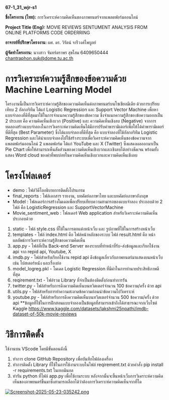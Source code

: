**67-1_31_wjr-s1**

**ชื่อโครงงาน (ไทย):** การวิเคราะห์ความคิดเห็นของภาพยนตร์จากแพลตฟอร์มออนไลน์

**Project Title (Eng):** MOVIE REVIEWS SENTUMENT ANALYSIS FROM ONLINE PLATFORMS CODE ORDERRING 

**อาจารย์ที่ปรึกษาโครงงาน:** ผศ. ดร. วิรัตน์ จารีวงศ์ไพบูลย์

**ผู้จัดทำโครงงาน:** นางสาว จันทร์ตราพร สุขโสม 6409650444 chantraphon.suk@dome.tu.ac.th

# การวิเคราะห์ความรู้สึกของข้อความด้วย Machine Learning Model
   โครงงานนี้เป็นการวิเคราะห์ความรู้สึกของความคิดเห็นต่อภาพยนตร์บนโซเชียลมีเดีย ด้วยการเปรียบเทียบ 2 อัลกอริทึม ได้แก่ Logistic Regression และ Support Vector Machine เพื่อหาแบบจำลองที่ดีที่สุดมาใช้ในการจำแนกความรู้สึกของข้อความ ซึ่งจำแนกความรู้สึกของข้อความออกเป็น 2 ประเภท คือ ความคิดเห็นเชิงบวก (Positive) และ ความคิดเห็นเชิงลบ (Negative)
   จากการทดลองสร้างแบบจำลองในการวิเคราะห์ความคิดเห็นได้มีการปรับค่าพารามิเตอร์เพื่อให้ได้ค่าพารามิเตอร์ที่ดีที่สุด (Best Parameter) ซึ่งได้แบบจำลองที่ดีที่สุด คือ แบบจำลองที่ใช้อัลกอริทึม Logistic Regression และได้นำแบบจำลองไปใช้สร้างระบบเพื่อวิเคราะห์ความคิดเห็นของข้อความจากแพลตฟอร์มออนไลน์ 2 แพลตฟอร์ม ได้แก่ YouTube และ X (Twitter) ซึ่งแสดงผลออกมาเป็น Pie Chart เพื่อให้สามารถเห็นสัดส่วนของความคิดเห็นเชิงบวกและเชิงลบได้อย่างชัดเจน พร้อมทั้งแสดง Word cloud ของคำที่พบบ่อยในความคิดเห็นเชิงบวกและความคิดเห็นเชิงลบ
# โครงโฟลเดอร์
* demo : ไฟล์วิดีโออธิบายการติดตั้งโปรแกรม
* final_reports : ไฟล์เอกสาร รายงาน, บทคัดย่อภาษาไทย และบทคัดย่อภาษาอังกฤษ
* Model : โฟลเดอร์การสร้างโมเดลเพื่อเปรียบเทียบความสามารถของแบบจำลอง ประกอบด้วย 2 ไฟล์ คือ LogisticRegression และ SupportVectorMachine
* Movie_sentiment_web : โฟลเดอร์ Web application สำหรับวิเคราะห์ความคิดเห็น ประกอบด้วย
1. static - ไฟล์ style.css ที่ใช้ในการตกแต่งหน้าเว็บ และ รูปภาพที่ใช้ในการสร้างหน้าเว็บ
  2. templates - ไฟล์ index.html คือ ไฟล์หน้าหลักของระบบ ไฟล์ result.html คือ หน้าผลลัพธ์การวิเคราะห์ความรู้สึกของความคิดเห็น
  3. app.py - ไฟล์ที่เป็น Back-end Server ของระบบที่ทำหน้าที่รับ-ส่งข้อมูลและเรียกใช้งาน api จาก repid api, Youtube, X
  4. imdb.py - ไฟล์สำหรับเรียกใช้งาน repid api ดึงข้อมูลเกี่ยวกับภาพยนตร์มาแสดงบนหน้าเว็บ เช่น โปสเตอร์หนัง และเรื่องย่อ
  5. model_logreg.pkl - โมเดล Logistic Regression ที่มีค่าในการทำนายประสิทธิภาพดีที่สุด
  6. reqirement.txt - ไฟล์รวม Library ที่จำเป็นต้องติดตั้งก่อนทำการรัน
  7. twitter.py - ไฟล์สำหรับการดึงความคิดเห็นบนทวิตเตอร์จำนวน 100 ข้อความ/ครั้ง ด้วย api
  8. utils.py - ไฟล์สำหรับการทำความสะอาดข้อความก่อนนำข้อความไปวิเคราะห์
  9. youtube.py - ไฟล์สำหรับการดึงความคิดเห็นบนทวิตเตอร์จำนวน 500 ข้อความ/ครั้ง ด้วย api
**ข้อมูลที่ใช้ในการฝึกสอนแบบจำลองเป็นข้อมูลที่สามารถเข้าถึงได้สาธารณะจากเว็บไซต์ Kaggle https://www.kaggle.com/datasets/lakshmi25npathi/imdb-dataset-of-50k-movie-reviews
# วิธีการติดตั้ง
ใช้งานบน VScode โดยมีขั้นตอนดังนี้
1. ทำการ clone GitHub Repository เพื่อบันทึกไฟล์ลงเครื่อง
2. ทำการติดตั้ง Library ที่ใช้ในการใช้งานระบบในไฟล์ reqirement.txt ด้วยคำสั่ง pip install -r requirements.txt ในเทอมินอล
3. ทำรัน python ที่ไฟล์ app.py เพื่อใช้งานระบบ หลังจากนั้นจะขึ้นหน้าเว็บการวิเคราะห์ความคิดเห็นของภาพยนตร์ขึ้นมาซึ่งสามารถเลือกได้ว่าต้องการวิเคราะห์ความคิดเห็นจากที่ใด

[![Screenshot-2025-05-23-035242.png](https://i.postimg.cc/YCJr7kN8/Screenshot-2025-05-23-035242.png)](https://postimg.cc/cvBy7pb8)


